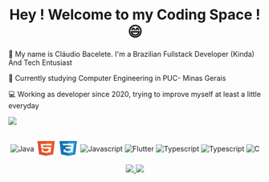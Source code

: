 ### <h1 align="center" >Hey ! Welcome to my Coding Space ! 😄</h1>

👋 My name is Cláudio Bacelete. I'm a Brazilian Fullstack Developer (Kinda) And Tech Entusiast 

📕 Currently studying Computer Engineering in PUC- Minas Gerais

💻 Working as developer since 2020, trying to improve myself at least a little everyday

<div align="left"> 
  <a href="https://www.linkedin.com/in/cláudio-henrique-carvalho-bacelete-2a51bb1a3/" target="_blank">
    <img src="https://img.shields.io/badge/-LinkedIn-%230077B5?style=for-the-badge&logo=linkedin&logoColor=white">
  </a>
</div>

##

<div align="center" style="display: inline_block;">
  <img align="center" alt="Java" height="30" width="40" src="https://cdn.jsdelivr.net/gh/devicons/devicon/icons/java/java-original.svg">
  <img align="center" alt="HTML" height="30" width="40" src="https://raw.githubusercontent.com/devicons/devicon/master/icons/html5/html5-original.svg">
  <img align="center" alt="CSS" height="30" width="40" src="https://raw.githubusercontent.com/devicons/devicon/master/icons/css3/css3-original.svg">
  <img align="center" alt="Javascript" height="30" width="30" src="https://cdn-icons-png.flaticon.com/512/5968/5968292.png">
  <img align="center" alt="Flutter" height="30" width="40" src="https://user-images.githubusercontent.com/51419598/152648731-567997ec-ac1c-4a9c-a816-a1fb1882abbe.png">
  <img align="center" alt="Typescript" height="30" width="30" src="https://cdn-icons-png.flaticon.com/512/5968/5968381.png">
  <img align="center" alt="Typescript" height="40" width="40" src="https://angular.io/assets/images/logos/angular/angular.svg">
  <img align="center" alt="C" height="30" width="40" src="https://cdn.jsdelivr.net/gh/devicons/devicon/icons/c/c-original.svg">
</div>
<br>
<div align="center">
  <a href="https://github.com/Claudio-Bacelete">
  <img height="180em" src="https://github-readme-stats.vercel.app/api?username=Claudio-Bacelete&show_icons=true&theme=tokyonight&include_all_commits=true&count_private=true"/>
  <img height="180em" src="https://github-readme-stats.vercel.app/api/top-langs/?username=Claudio-Bacelete&layout=compact&langs_count=7&theme=tokyonight"/>
</div>

  
##
